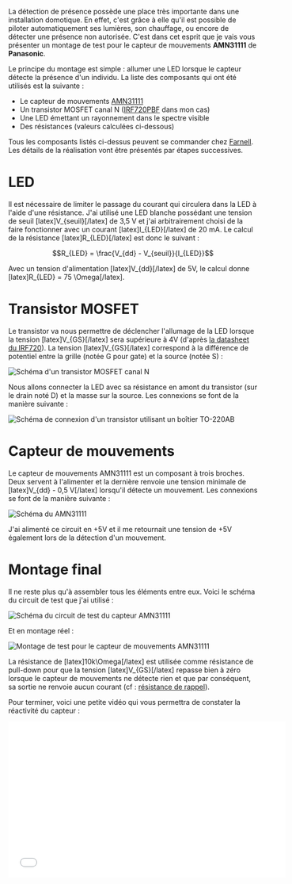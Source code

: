 La détection de présence possède une place très importante dans une installation domotique. En effet, c'est grâce à elle qu'il est possible de piloter automatiquement ses lumières, son chauffage, ou encore de détecter une présence non autorisée. C'est dans cet esprit que je vais vous présenter un montage de test pour le capteur de mouvements **AMN31111** de **Panasonic**.

Le principe du montage est simple : allumer une LED lorsque le capteur détecte la présence d'un individu. La liste des composants qui ont été utilisés est la suivante :

*   Le capteur de mouvements [AMN31111][1]
*   Un transistor MOSFET canal N ([IRF720PBF][2] dans mon cas)
*   Une LED émettant un rayonnement dans le spectre visible
*   Des résistances (valeurs calculées ci-dessous)

Tous les composants listés ci-dessus peuvent se commander chez [Farnell][3]. Les détails de la réalisation vont être présentés par étapes successives.

<!--more-->

# LED

Il est nécessaire de limiter le passage du courant qui circulera dans la LED à l'aide d'une résistance. J'ai utilisé une LED blanche possédant une tension de seuil [latex]V_{seuil}[/latex] de 3,5 V et j'ai arbitrairement choisi de la faire fonctionner avec un courant [latex]I_{LED}[/latex] de 20 mA. Le calcul de la résistance [latex]R_{LED}[/latex] est donc le suivant :

$$R_{LED} = \frac{V_{dd} - V_{seuil}}{I_{LED}}$$

Avec un tension d'alimentation [latex]V_{dd}[/latex] de 5V, le calcul donne [latex]R_{LED} = 75 \Omega[/latex].

# Transistor MOSFET

Le transistor va nous permettre de déclencher l'allumage de la LED lorsque la tension [latex]V_{GS}[/latex] sera supérieure à 4V (d'après [la datasheet du IRF720][4]). La tension [latex]V_{GS}[/latex] correspond à la différence de potentiel entre la grille (notée G pour gate) et la source (notée S) :

![Schéma d'un transistor MOSFET canal N][5]

Nous allons connecter la LED avec sa résistance en amont du transistor (sur le drain noté D) et la masse sur la source. Les connexions se font de la manière suivante :

![Schéma de connexion d'un transistor utilisant un boîtier TO-220AB][6]

# Capteur de mouvements

Le capteur de mouvements AMN31111 est un composant à trois broches. Deux servent à l'alimenter et la dernière renvoie une tension minimale de [latex]V_{dd} - 0,5 V[/latex] lorsqu'il détecte un mouvement. Les connexions se font de la manière suivante :

![Schéma du AMN31111][7]

J'ai alimenté ce circuit en +5V et il me retournait une tension de +5V également lors de la détection d'un mouvement.

# Montage final

Il ne reste plus qu'à assembler tous les éléments entre eux. Voici le schéma du circuit de test que j'ai utilisé :

![Schéma du circuit de test du capteur AMN31111][8]

Et en montage réel :

![Montage de test pour le capteur de mouvements AMN31111][9]

La résistance de [latex]10k\Omega[/latex] est utilisée comme résistance de pull-down pour que la tension [latex]V_{GS}[/latex] repasse bien à zéro lorsque le capteur de mouvements ne détecte rien et que par conséquent, sa sortie ne renvoie aucun courant (cf : [résistance de rappel][10]).

Pour terminer, voici une petite vidéo qui vous permettra de constater la réactivité du capteur :

<iframe width="560" height="315" src="//www.youtube.com/embed/cRzz8S9y61k" frameborder="0" allowfullscreen></iframe>

 [1]: http://fr.farnell.com/panasonic-ew/amn31111/capteur-motion-5m-100-82-noir/dp/1373710 "AMN31111"
 [2]: http://fr.farnell.com/vishay-formerly-i-r/irf720pbf/trans-mosfet-canal-n-to-220-400v/dp/8648425 "IRF720PBF"
 [3]: http://fr.farnell.com/ "Farnell"
 [4]: http://www.irf.com/product-info/datasheets/data/irf720.pdf "Datasheet du IRF720"
 [5]: http://blog.skyplabs.net/wp-content/uploads/2014/05/MOSFET-NPN.png "Schéma d'un transistor MOSFET canal N"
 [6]: http://blog.skyplabs.net/wp-content/uploads/2014/05/TO-220AB.jpg "Schéma de connexion d'un transistor utilisant un boîtier TO-220AB"
 [7]: http://blog.skyplabs.net/wp-content/uploads/2014/05/AMN31111.jpg "Schéma du AMN31111"
 [8]: http://blog.skyplabs.net/wp-content/uploads/2014/05/Schéma-circuit-test-AMN31111.png "Schéma du circuit de test du capteur AMN31111"
 [9]: http://blog.skyplabs.net/wp-content/uploads/2014/05/wpid-wp-1400409039617.jpeg "Montage de test pour le capteur de mouvements AMN31111"
 [10]: http://fr.wikipedia.org/wiki/R%C3%A9sistance_de_rappel "Résistance de rappel"
